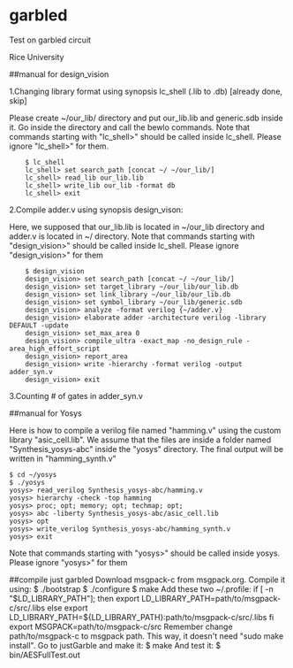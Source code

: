 garbled
=======

Test on garbled circuit

Rice University


##manual for design_vision


1.Changing library format using synopsis lc_shell (.lib to .db) [already done, skip]

Please create ~/our_lib/ directory and put our_lib.lib and generic.sdb inside it. Go inside the directory and call the bewlo commands. Note that commands starting with "lc_shell>" should be called inside lc_shell. Please ignore "lc_shell>" for them.

		$ lc_shell
		lc_shell> set search_path [concat ~/ ~/our_lib/]
		lc_shell> read_lib our_lib.lib
		lc_shell> write_lib our_lib -format db
		lc_shell> exit
2.Compile adder.v using synopsis design_vison:

Here, we supposed that our_lib.lib is located in ~/our_lib directory and adder.v is located in ~/ directory. Note that commands starting with "design_vision>" should be called inside lc_shell. Please ignore "design_vision>" for them

		$ design_vision
		design_vision> set search_path [concat ~/ ~/our_lib/]
		design_vision> set target_library ~/our_lib/our_lib.db
		design_vision> set link_library ~/our_lib/our_lib.db
		design_vision> set symbol_library ~/our_lib/generic.sdb
		design_vision> analyze -format verilog {~/adder.v}
		design_vision> elaborate adder -architecture verilog -library DEFAULT -update
		design_vision> set_max_area 0
		design_vision> compile_ultra -exact_map -no_design_rule -area_high_effort_script
		design_vision> report_area
		design_vision> write -hierarchy -format verilog -output adder_syn.v
		design_vision> exit
3.Counting # of gates in adder_syn.v


##manual for Yosys

Here is how to compile a verilog file named "hamming.v" using the custom library "asic_cell.lib". We assume that the files are inside a folder named "Synthesis_yosys-abc" inside the "yosys" directory. The final output will be written in "hamming_synth.v"

	$ cd ~/yosys
	$ ./yosys
	yosys> read_verilog Synthesis_yosys-abc/hamming.v
	yosys> hierarchy -check -top hamming
	yosys> proc; opt; memory; opt; techmap; opt; 
	yosys> abc -liberty Synthesis_yosys-abc/asic_cell.lib
	yosys> opt
	yosys> write_verilog Synthesis_yosys-abc/hamming_synth.v
	yosys> exit
	
Note that commands starting with "yosys>" should be called inside yosys. Please ignore "yosys>" for them

##compile just garbled
Download msgpack-c from msgpack.org. Compile it using:
	$ ./bootstrap
	$ ./configure
	$ make 
Add these two ~/.profile: 
if [ -n "$LD_LIBRARY_PATH"]; 
	then
		export LD_LIBRARY_PATH=path/to/msgpack-c/src/.libs
	else
		export LD_LIBRARY_PATH=${LD_LIBRARY_PATH}:path/to/msgpack-c/src/.libs
	fi
	export MSGPACK=path/to/msgpack-c/src
Remember change path/to/msgpack-c to msgpack path. This way, it doesn't need "sudo make install".
Go to justGarble and make it:
	$ make
And test it:
	$ bin/AESFullTest.out

